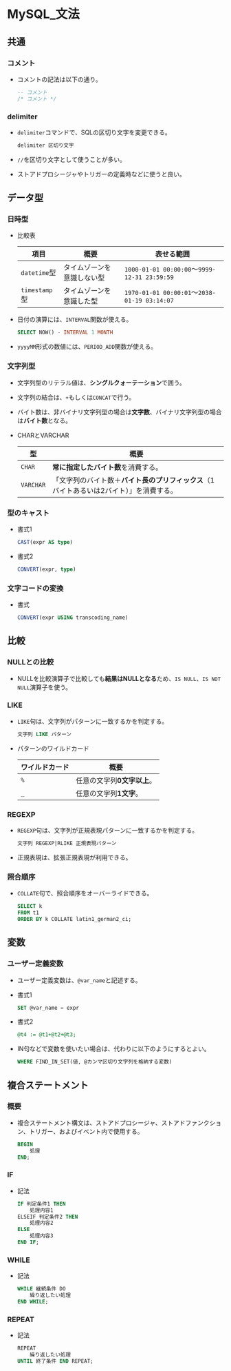 # MySQL_文法

## 共通

### コメント

- コメントの記法は以下の通り。

  ```sql
  -- コメント
  /* コメント */
  ```

### delimiter

- `delimiter`コマンドで、SQLの区切り文字を変更できる。

  ```sql
  delimiter 区切り文字
  ```

- `//`を区切り文字として使うことが多い。

- ストアドプロシージャやトリガーの定義時などに使うと良い。

## データ型

### 日時型

- 比較表

  |項目|概要|表せる範囲|
  |---|---|---|
  |`datetime`型|タイムゾーンを意識しない型|`1000-01-01 00:00:00`～`9999-12-31 23:59:59`|
  |`timestamp`型|タイムゾーンを意識した型|`1970-01-01 00:00:01`〜`2038-01-19 03:14:07`|

- 日付の演算には、`INTERVAL`関数が使える。

  ```sql
  SELECT NOW() - INTERVAL 1 MONTH
  ```
  
- `yyyyMM`形式の数値には、`PERIOD_ADD`関数が使える。

### 文字列型

- 文字列型のリテラル値は、**シングルクォーテーション**で囲う。

- 文字列の結合は、`+`もしくは`CONCAT`で行う。

- バイト数は、非バイナリ文字列型の場合は**文字数**、バイナリ文字列型の場合は**バイト数**となる。

- CHARとVARCHAR

  | 型        | 概要                                                         |
  | --------- | ------------------------------------------------------------ |
  | `CHAR`    | **常に指定したバイト数**を消費する。                         |
  | `VARCHAR` | 「文字列のバイト数＋**バイト長のプリフィックス**（1バイトあるいは2バイト）」を消費する。 |

### 型のキャスト

- 書式1

  ```sql
  CAST(expr AS type)
  ```

- 書式2

  ```sql
  CONVERT(expr, type)
  ```

### 文字コードの変換

- 書式

  ```sql
  CONVERT(expr USING transcoding_name)
  ```

## 比較

### NULLとの比較

- NULLを比較演算子で比較しても**結果はNULLとなる**ため、`IS NULL`、`IS NOT NULL`演算子を使う。

### LIKE

- `LIKE`句は、文字列がパターンに一致するかを判定する。

  ```sql
  文字列 LIKE パターン
  ```

- パターンのワイルドカード

  | ワイルドカード | 概要                        |
  | -------------- | --------------------------- |
  | `%`            | 任意の文字列**0文字以上**。 |
  | `_`            | 任意の文字列**1文字**。     |

### REGEXP

- `REGEXP`句は、文字列が正規表現パターンに一致するかを判定する。

  ```sql
  文字列 REGEXP|RLIKE 正規表現パターン
  ```

- 正規表現は、拡張正規表現が利用できる。

### 照合順序

- `COLLATE`句で、照合順序をオーバーライドできる。

  ```sql
  SELECT k
  FROM t1
  ORDER BY k COLLATE latin1_german2_ci;
  ```

## 変数

### ユーザー定義変数

- ユーザー定義変数は、`@var_name`と記述する。

- 書式1

  ```sql
  SET @var_name = expr
  ```

- 書式2

  ```sql
  @t4 := @t1+@t2+@t3;
  ```

- IN句などで変数を使いたい場合は、代わりに以下のようにするとよい。

  ```sql
  WHERE FIND_IN_SET(値, @カンマ区切り文字列を格納する変数)
  ```

## 複合ステートメント

### 概要

- 複合ステートメント構文は、ストアドプロシージャ、ストアドファンクション、トリガー、およびイベント内で使用する。

  ```sql
  BEGIN
      処理
  END;
  ```

### IF

- 記法

  ```sql
  IF 判定条件1 THEN
      処理内容1
  ELSEIF 判定条件2 THEN
      処理内容2
  ELSE
      処理内容3
  END IF;
  ```

### WHILE

- 記法

  ```sql
  WHILE 継続条件 DO
      繰り返したい処理
  END WHILE;
  ```

### REPEAT

- 記法

  ```sql
  REPEAT
      繰り返したい処理
  UNTIL 終了条件 END REPEAT;
  ```
